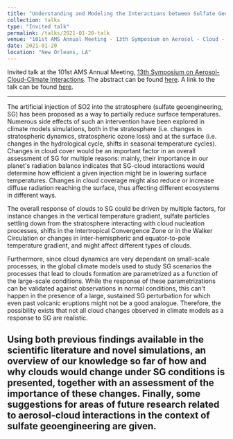 ```yaml
---
title: "Understanding and Modeling the Interactions between Sulfate Geoengineering and Clouds"
collection: talks
type: "Invited talk"
permalink: /talks/2021-01-20-talk
venue: "101st AMS Annual Meeting - 13th Symposium on Aerosol - Cloud - Climate Interactions"
date: 2021-01-20
location: "New Orleans, LA"
---
```


Invited talk at the 101st AMS Annual Meeting, [13th Symposium on Aerosol-Cloud-Climate Interactions](https://annual.ametsoc.org/index.cfm/2021/program-events/conferences-and-symposia/13th-symposium-on-aerosol-cloud-climate-interactions/). The abstract can be found [here](https://ams.confex.com/ams/101ANNUAL/meetingapp.cgi/Paper/379262). A link to the talk can be found <u><a href="https://tinyurl.com/yyjt8vzq">here</a></u>.

---
The artificial injection of SO2 into the stratosphere (sulfate geoengineering, SG) has been proposed as a way to partially reduce surface temperatures. Numerous side effects of such an intervention have been explored in climate models simulations, both in the stratosphere (i.e. changes in stratospheric dynamics, stratospheric ozone loss) and at the surface (i.e. changes in the hydrological cycle, shifts in seasonal temperature cycles).
Changes in cloud cover would be an important factor in an overall assessment of SG for multiple reasons: mainly, their importance in our planet's radiation balance indicates that SG-cloud interactions would determine how efficient a given injection might be in lowering surface temperatures. Changes in cloud coverage might also reduce or increase diffuse radiation reaching the surface, thus affecting different ecosystems in different ways.

The overall response of clouds to SG could be driven by multiple factors, for instance changes in the vertical temperature gradient, sulfate particles settling down from the stratosphere interacting with cloud nucleation processes, shifts in the Intertropical Convergence Zone or in the Walker Circulation or changes in inter-hemispheric and equator-to-pole temperature gradient, and might affect different types of clouds.

Furthermore, since cloud dynamics are very dependant on small-scale processes, in the global climate models used to study SG scenarios the processes that lead to clouds formation are parametrized as a function of the large-scale conditions. While the response of these parametrizations can be validated against observations in normal conditions, this can't happen in the presence of a large, sustained SG perturbation for which even past volcanic eruptions might not be a good analogue. Therefore, the possibility exists that not all cloud changes observed in climate models as a response to SG are realistic.

Using both previous findings available in the scientific literature and novel simulations, an overview of our knowledge so far of how and why clouds would change under SG conditions is presented, together with an assessment of the importance of these changes. Finally, some suggestions for areas of future research related to aerosol-cloud interactions in the context of sulfate geoengineering are given.
---